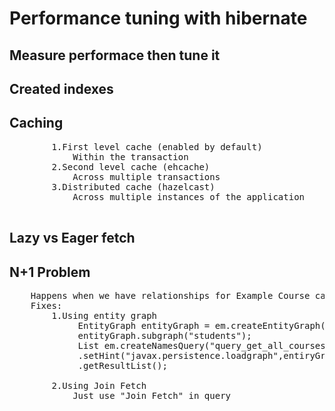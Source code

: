 # Performance tuning with hibernate

## Measure performace then tune it

## Created indexes

## Caching
<pre>
        1.First level cache (enabled by default)
            Within the transaction
        2.Second level cache (ehcache)
            Across multiple transactions
        3.Distributed cache (hazelcast)
            Across multiple instances of the application
            
</pre>
## Lazy vs Eager fetch
    
## N+1 Problem
<pre>
    Happens when we have relationships for Example Course can have multiple students
    Fixes:
        1.Using entity graph
             EntityGraph<Course> entityGraph = em.createEntityGraph(Course.class);
             entityGraph.subgraph("students");
             List<Courses> em.createNamesQuery("query_get_all_courses",Course.class)
             .setHint("javax.persistence.loadgraph",entiryGraph)
             .getResultList();    
                 
        2.Using Join Fetch
            Just use "Join Fetch" in query
</pre>            
